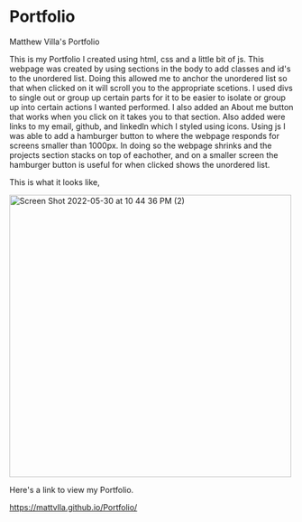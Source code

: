 # Portfolio
Matthew Villa's Portfolio

  This is my Portfolio I created using html, css and a little bit of js. This webpage was created by using sections in the body to add classes and id's to the unordered list. Doing this allowed me to anchor the unordered list so that when clicked on it will scroll you to the appropriate scetions. I used divs to single out or group up certain parts for it to be easier to isolate or group up into certain actions I wanted performed. I also added an About me button that works when you click on it takes you to that section. Also added were links to my email, github, and linkedln which I styled using icons. Using js I was able to add a hamburger button to where the webpage responds for screens smaller than 1000px. In doing so the webpage shrinks and the projects section stacks on top of eachother, and on a smaller screen the hamburger button is useful for when clicked shows the unordered list. 

This is what it looks like,

<img width="500" alt="Screen Shot 2022-05-30 at 10 44 36 PM (2)" src="https://user-images.githubusercontent.com/105332915/171101451-16299e6b-3cb3-4501-894d-9cc0248d7049.png">





Here's a link to view my Portfolio. 

 https://mattvlla.github.io/Portfolio/
